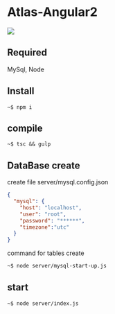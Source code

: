 # Atlas-Angular2

![](ScreenShot.png=400x200)

## Required
MySql, Node

## Install
```
~$ npm i
```

## compile
```
~$ tsc && gulp
```

## DataBase create

create file server/mysql.config.json
```json
{
  "mysql": {
    "host": "localhost",
    "user": "root",
    "password": "******",
    "timezone":"utc"
  }
}
```
command for tables create
```bash
~$ node server/mysql-start-up.js
```
## start
```bash
~$ node server/index.js
```